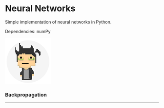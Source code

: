 # Neural Networks

Simple implementation of neural networks in Python.

Dependencies: numPy

![alt text](https://github.com/hanyangtay/hanyang/raw/master/app/assets/images/personal/hy.png "Han Yang")

### Backpropagation
---



